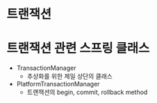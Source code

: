 # 트랜잭션


# 트랜잭션 관련 스프링 클래스
- TransactionManager
  + 추상화를 위한 제일 상단의 클래스
- PlatformTransactionManager
  + 트랜잭션의 begin, commit, rollback method 
